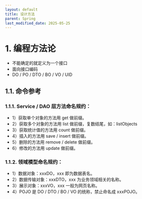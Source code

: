 ```yaml
---
layout: default
title: 设计方法
parent: Spring
last_modified_date: 2025-05-25
---
```


# 1. 编程方法论

- 不能确定的就定义为一个接口
- 面向接口编码
- DO / PO / DTO / BO / VO / UID

## 1.1. 命令参考

### 1.1.1. Service / DAO 层方法命名规约：

* 1）获取单个对象的方法用 get 做前缀。
* 2）获取多个对象的方法用 list 做前缀，复数结尾，如：listObjects
* 3）获取统计值的方法用 count 做前缀。
* 4）插入的方法用 save / insert 做前缀。
* 5）删除的方法用 remove / delete 做前缀。
* 6）修改的方法用 update 做前缀。

### 1.1.2. 领域模型命名规约：

* 1）数据对象：xxxDO，xxx 即为数据表名。
* 2）数据传输对象：xxxDTO，xxx 为业务领域相关的名称。
* 3）展示对象：xxxVO，xxx 一般为网页名称。
* 4）POJO 是 DO / DTO / BO / VO 的统称，禁止命名成 xxxPOJO。
